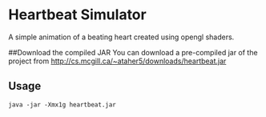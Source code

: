 # Heartbeat Simulator

A simple animation of a beating heart created using opengl shaders.

##Download the compiled JAR
You can download a pre-compiled jar of the project from
http://cs.mcgill.ca/~ataher5/downloads/heartbeat.jar

## Usage
```
java -jar -Xmx1g heartbeat.jar
```
